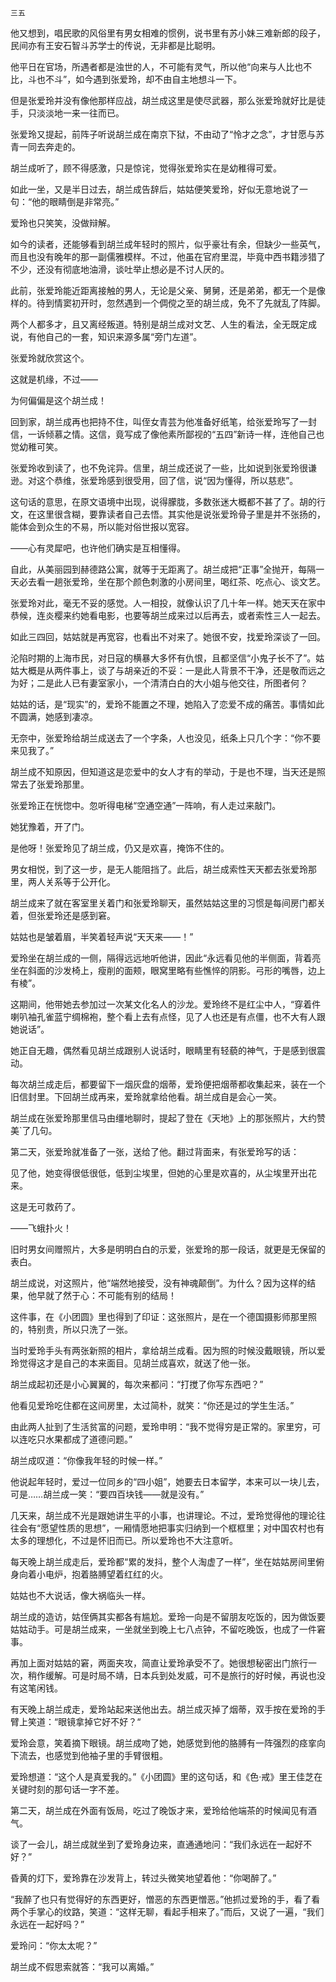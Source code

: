     三五 

   他又想到，唱民歌的风俗里有男女相难的惯例，说书里有苏小妹三难新郎的段子，民间亦有王安石智斗苏学士的传说，无非都是比聪明。

   他平日在官场，所遇者都是浊世的人，不可能有灵气，所以他“向来与人比也不比，斗也不斗”，如今遇到张爱玲，却不由自主地想斗一下。

   但是张爱玲并没有像他那样应战，胡兰成这里是使尽武器，那么张爱玲就好比是徒手，只淡淡地一来一往而已。

   张爱玲又提起，前阵子听说胡兰成在南京下狱，不由动了“怜才之念”，才甘愿与苏青一同去奔走的。

   胡兰成听了，顾不得感激，只是惊诧，觉得张爱玲实在是幼稚得可爱。

   如此一坐，又是半日过去，胡兰成告辞后，姑姑便笑爱玲，好似无意地说了一句：“他的眼睛倒是非常亮。”

   爱玲也只笑笑，没做辩解。

   如今的读者，还能够看到胡兰成年轻时的照片，似乎豪壮有余，但缺少一些英气，而且也没有晚年的那一副儒雅模样。不过，他虽在官府里混，毕竟中西书籍涉猎了不少，还没有彻底地油滑，谈吐举止想必是不讨人厌的。

   此前，张爱玲能近距离接触的男人，无论是父亲、舅舅，还是弟弟，都无一个是像样的。待到情窦初开时，忽然遇到一个倜傥之至的胡兰成，免不了先就乱了阵脚。

   两个人都多才，且又离经叛道。特别是胡兰成对文艺、人生的看法，全无既定成说，有他自己的一套，知识来源多属“旁门左道”。

   张爱玲就欣赏这个。

   这就是机缘，不过——

   为何偏偏是这个胡兰成！

   回到家，胡兰成再也把持不住，叫侄女青芸为他准备好纸笔，给张爱玲写了一封信，一诉倾慕之情。这信，竟写成了像他素所鄙视的“五四”新诗一样，连他自己也觉幼稚可笑。

   张爱玲收到读了，也不免诧异。信里，胡兰成还说了一些，比如说到张爱玲很谦逊。对这个恭维，张爱玲感到很受用，回了信，说“因为懂得，所以慈悲”。

   这句话的意思，在原文语境中出现，说得朦胧，多数张迷大概都不甚了了。胡的行文，在这里很含糊，要靠读者自己去悟。其实他是说张爱玲骨子里是并不张扬的，能体会到众生的不易，所以能对俗世报以宽容。

   ——心有灵犀吧，也许他们确实是互相懂得。

   自此，从美丽园到赫德路公寓，就等于无距离了。胡兰成把“正事”全抛开，每隔一天必去看一趟张爱玲，坐在那个颜色刺激的小房间里，喝红茶、吃点心、谈文艺。

   张爱玲对此，毫无不妥的感觉。人一相投，就像认识了几十年一样。她天天在家中恭候，连炎樱来约她看电影，也要等胡兰成来过以后再去，或者索性三人一起去。

   如此三四回，姑姑就是再宽容，也看出不对来了。她很不安，找爱玲深谈了一回。

   沦陷时期的上海市民，对日寇的横暴大多怀有仇恨，且都坚信“小鬼子长不了”。姑姑大概是从两件事上，谈了与胡亲近的不妥：一是此人背景不干净，还是敬而远之为好；二是此人已有妻室家小，一个清清白白的大小姐与他交往，所图者何？

   姑姑的话，是“现实”的，爱玲不能置之不理，她陷入了恋爱不成的痛苦。事情如此不圆满，她感到凄凉。

   无奈中，张爱玲给胡兰成送去了一个字条，人也没见，纸条上只几个字：“你不要来见我了。”

   胡兰成不知原因，但知道这是恋爱中的女人才有的举动，于是也不理，当天还是照常去了张爱玲那里。

   张爱玲正在恍惚中。忽听得电梯“空通空通”一阵响，有人走过来敲门。

   她犹豫着，开了门。

   是他呀！张爱玲见了胡兰成，仍又是欢喜，掩饰不住的。

   男女相悦，到了这一步，是无人能阻挡了。此后，胡兰成索性天天都去张爱玲那里，两人关系等于公开化。

   胡兰成来了就在客室里关着门和张爱玲聊天，虽然姑姑这里的习惯是每间房门都关着，但张爱玲还是感到窘。

   姑姑也是皱着眉，半笑着轻声说“天天来——！”

   爱玲坐在胡兰成的一侧，隔得远远地听他讲，因此“永远看见他的半侧面，背着亮坐在斜面的沙发椅上，瘦削的面颊，眼窝里略有些憔悴的阴影。弓形的嘴唇，边上有棱”。

   这期间，他带她去参加过一次某文化名人的沙龙。爱玲终不是红尘中人，“穿着件喇叭袖孔雀蓝宁绸棉袍，整个看上去有点怪，见了人也还是有点僵，也不大有人跟她说话”。

   她正自无趣，偶然看见胡兰成跟别人说话时，眼睛里有轻藐的神气，于是感到很震动。

   每次胡兰成走后，都要留下一烟灰盘的烟蒂，爱玲便把烟蒂都收集起来，装在一个旧信封里。下回胡兰成再来，爱玲就拿给他看。胡兰成自是会心一笑。

   胡兰成在张爱玲那里信马由缰地聊时，提起了登在《天地》上的那张照片，大约赞美`了几句。

   第二天，张爱玲就准备了一张，送给了他。翻过背面来，有张爱玲写的话：

   见了他，她变得很低很低，低到尘埃里，但她的心里是欢喜的，从尘埃里开出花来。

   这是无可救药了。

   ——飞蛾扑火！

   旧时男女间赠照片，大多是明明白白的示爱，张爱玲的那一段话，就更是无保留的表白。

   胡兰成说，对这照片，他“端然地接受，没有神魂颠倒”。为什么？因为这样的结果，他早就了然于心：不可能有别的结局！

   这件事，在《小团圆》里也得到了印证：这张照片，是在一个德国摄影师那里照的，特别贵，所以只洗了一张。

   当时爱玲手头有两张新照的相片，拿给胡兰成看。因为照的时候没戴眼镜，所以爱玲觉得这才是自己的本来面目。见胡兰成喜欢，就送了他一张。

   胡兰成起初还是小心翼翼的，每次来都问：“打搅了你写东西吧？”

   他看见爱玲吃住都在这间房里，太过简朴，就笑：“你还是过的学生生活。”

   由此两人扯到了生活贫富的问题，爱玲申明：“我不觉得穷是正常的。家里穷，可以连吃只水果都成了道德问题。”

   胡兰成叹道：“你像我年轻的时候一样。”

   他说起年轻时，爱过一位同乡的“四小姐”，她要去日本留学，本来可以一块儿去，可是……胡兰成一笑：“要四百块钱——就是没有。”

   几天来，胡兰成不光是跟她讲生平的小事，也讲理论。不过，爱玲觉得他的理论往往会有“愿望性质的思想”，一厢情愿地把事实归纳到一个框框里；对中国农村也有太多的理想化，不过是怀旧而已。所以爱玲也不大注意听。

   每天晚上胡兰成走后，爱玲都“累的发抖，整个人淘虚了一样”，坐在姑姑房间里俯身向着小电炉，抱着胳膊望着红红的火。

   姑姑也不大说话，像大祸临头一样。

   胡兰成的造访，姑侄俩其实都各有尴尬。爱玲一向是不留朋友吃饭的，因为做饭要姑姑动手。可是胡兰成来，一坐就坐到晚上七八点钟，不留吃晚饭，也成了一件窘事。

   再加上面对姑姑的窘，两面夹攻，简直让爱玲承受不了。她很想秘密出门旅行一次，稍作缓解。可是时局不靖，日本兵到处发威，可不是旅行的好时候，再说也没有这笔闲钱。

   有天晚上胡兰成走，爱玲站起来送他出去。胡兰成灭掉了烟蒂，双手按在爱玲的手臂上笑道：“眼镜拿掉它好不好？“

   爱玲会意，笑着摘下眼镜。胡兰成吻了她，她感觉到他的胳膊有一阵强烈的痉挛向下流去，也感觉到他袖子里的手臂很粗。

   爱玲想道：“这个人是真爱我的。”《小团圆》里的这句话，和《色·戒》里王佳芝在关键时刻的那句话一字不差。

   第二天，胡兰成在外面有饭局，吃过了晚饭才来，爱玲给他端茶的时候闻见有酒气。

   谈了一会儿，胡兰成就坐到了爱玲身边来，直通通地问：“我们永远在一起好不好？”

   昏黄的灯下，爱玲靠在沙发背上，转过头微笑地望着他：“你喝醉了。”

   “我醉了也只有觉得好的东西更好，憎恶的东西更憎恶。”他抓过爱玲的手，看了看两个手掌心的纹路，笑道：“这样无聊，看起手相来了。”而后，又说了一遍，“我们永远在一起好吗？”

   爱玲问：“你太太呢？”

   胡兰成不假思索就答：“我可以离婚。”

